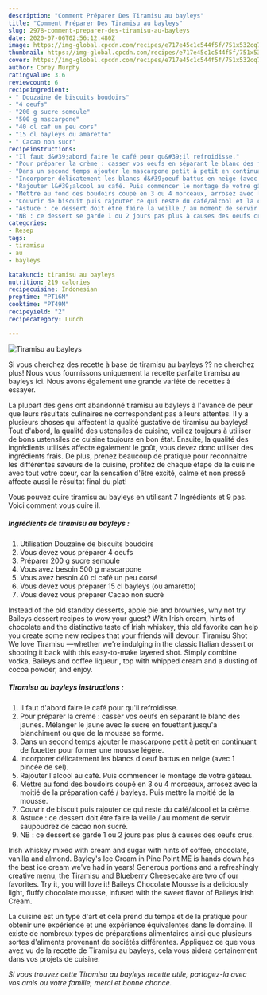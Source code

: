 ```yaml
---
description: "Comment Préparer Des Tiramisu au bayleys"
title: "Comment Préparer Des Tiramisu au bayleys"
slug: 2978-comment-preparer-des-tiramisu-au-bayleys
date: 2020-07-06T02:56:12.480Z
image: https://img-global.cpcdn.com/recipes/e717e45c1c544f5f/751x532cq70/tiramisu-au-bayleys-photo-principale-de-la-recette.jpg
thumbnail: https://img-global.cpcdn.com/recipes/e717e45c1c544f5f/751x532cq70/tiramisu-au-bayleys-photo-principale-de-la-recette.jpg
cover: https://img-global.cpcdn.com/recipes/e717e45c1c544f5f/751x532cq70/tiramisu-au-bayleys-photo-principale-de-la-recette.jpg
author: Corey Murphy
ratingvalue: 3.6
reviewcount: 6
recipeingredient:
- " Douzaine de biscuits boudoirs"
- "4 oeufs"
- "200 g sucre semoule"
- "500 g mascarpone"
- "40 cl caf un peu cors"
- "15 cl bayleys ou amaretto"
- " Cacao non sucr"
recipeinstructions:
- "Il faut d&#39;abord faire le café pour qu&#39;il refroidisse."
- "Pour préparer la crème : casser vos oeufs en séparant le blanc des jaunes. Mélanger le jaune avec le sucre en fouettant jusqu&#39;à blanchiment ou que de la mousse se forme."
- "Dans un second temps ajouter le mascarpone petit à petit en continuant de fouetter pour former une mousse légère."
- "Incorporer délicatement les blancs d&#39;oeuf battus en neige (avec 1 pincée de sel)."
- "Rajouter l&#39;alcool au café. Puis commencer le montage de votre gâteau."
- "Mettre au fond des boudoirs coupé en 3 ou 4 morceaux, arrosez avec la moitié de la préparation café / bayleys. Puis mettre la moitié de la mousse."
- "Couvrir de biscuit puis rajouter ce qui reste du café/alcool et la crème."
- "Astuce : ce dessert doit être faire la veille / au moment de servir saupoudrez de cacao non sucré."
- "NB : ce dessert se garde 1 ou 2 jours pas plus à causes des oeufs crus."
categories:
- Resep
tags:
- tiramisu
- au
- bayleys

katakunci: tiramisu au bayleys 
nutrition: 219 calories
recipecuisine: Indonesian
preptime: "PT16M"
cooktime: "PT49M"
recipeyield: "2"
recipecategory: Lunch

---
```



![Tiramisu au bayleys](https://img-global.cpcdn.com/recipes/e717e45c1c544f5f/751x532cq70/tiramisu-au-bayleys-photo-principale-de-la-recette.jpg)

Si vous cherchez des recette à base de tiramisu au bayleys ?? ne cherchez plus! Nous vous fournissons uniquement la recette parfaite tiramisu au bayleys ici. Nous avons également une grande variété de recettes à essayer.

La plupart des gens ont abandonné tiramisu au bayleys à l'avance de peur que leurs résultats culinaires ne correspondent pas à leurs attentes. Il y a plusieurs choses qui affectent la qualité gustative de tiramisu au bayleys! Tout d'abord, la qualité des ustensiles de cuisine, veillez toujours à utiliser de bons ustensiles de cuisine toujours en bon état. Ensuite, la qualité des ingrédients utilisés affecte également le goût, vous devez donc utiliser des ingrédients frais. De plus, prenez beaucoup de pratique pour reconnaître les différentes saveurs de la cuisine, profitez de chaque étape de la cuisine avec tout votre cœur, car la sensation d'être excité, calme et non pressé affecte aussi le résultat final du plat!

<!--inarticleads1-->

Vous pouvez cuire tiramisu au bayleys en utilisant 7 Ingrédients et 9 pas. Voici comment vous cuire il.

##### Ingrédients de tiramisu au bayleys :

1. Utilisation  Douzaine de biscuits boudoirs
1. Vous devez vous préparer 4 oeufs
1. Préparer 200 g sucre semoule
1. Vous avez besoin 500 g mascarpone
1. Vous avez besoin 40 cl café un peu corsé
1. Vous devez vous préparer 15 cl bayleys (ou amaretto)
1. Vous devez vous préparer  Cacao non sucré


Instead of the old standby desserts, apple pie and brownies, why not try Baileys dessert recipes to wow your guest? With Irish cream, hints of chocolate and the distinctive taste of Irish whiskey, this old favorite can help you create some new recipes that your friends will devour. Tiramisu Shot We love Tiramisu —whether we&#39;re indulging in the classic Italian dessert or shooting it back with this easy-to-make layered shot. Simply combine vodka, Baileys and coffee liqueur , top with whipped cream and a dusting of cocoa powder, and enjoy. 

<!--inarticleads2-->

##### Tiramisu au bayleys instructions :

1. Il faut d&#39;abord faire le café pour qu&#39;il refroidisse.
1. Pour préparer la crème : casser vos oeufs en séparant le blanc des jaunes. Mélanger le jaune avec le sucre en fouettant jusqu&#39;à blanchiment ou que de la mousse se forme.
1. Dans un second temps ajouter le mascarpone petit à petit en continuant de fouetter pour former une mousse légère.
1. Incorporer délicatement les blancs d&#39;oeuf battus en neige (avec 1 pincée de sel).
1. Rajouter l&#39;alcool au café. Puis commencer le montage de votre gâteau.
1. Mettre au fond des boudoirs coupé en 3 ou 4 morceaux, arrosez avec la moitié de la préparation café / bayleys. Puis mettre la moitié de la mousse.
1. Couvrir de biscuit puis rajouter ce qui reste du café/alcool et la crème.
1. Astuce : ce dessert doit être faire la veille / au moment de servir saupoudrez de cacao non sucré.
1. NB : ce dessert se garde 1 ou 2 jours pas plus à causes des oeufs crus.


Irish whiskey mixed with cream and sugar with hints of coffee, chocolate, vanilla and almond. Bayley&#39;s Ice Cream in Pine Point ME is hands down has the best ice cream we&#39;ve had in years! Generous portions and a refreshingly creative menu, the Tiramisu and Blueberry Cheesecake are two of our favorites. Try it, you will love it! Baileys Chocolate Mousse is a deliciously light, fluffy chocolate mousse, infused with the sweet flavor of Baileys Irish Cream. 

<!--inarticleads1-->

<p>
La cuisine est un type d'art et cela prend du temps et de la pratique pour obtenir une expérience et une expérience équivalentes dans le domaine. Il existe de nombreux types de préparations alimentaires ainsi que plusieurs sortes d'aliments provenant de sociétés différentes. Appliquez ce que vous avez vu de la recette de Tiramisu au bayleys, cela vous aidera certainement dans vos projets de cuisine.
</p>

<p>
<i>Si vous trouvez cette Tiramisu au bayleys recette utile, partagez-la avec vos amis ou votre famille, merci et bonne chance.</i>
</p>
